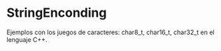 # StringEnconding
Ejemplos con los juegos de caracteres: char8_t, char16_t, char32_t en el lenguaje C++.
